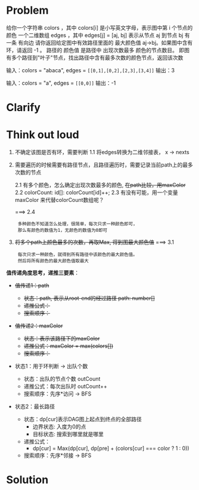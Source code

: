 # Problem

给你一个字符串 colors ，其中 colors[i] 是小写英文字母，表示图中第 i 个节点的 颜色
一个二维数组 edges ，其中 edges[j] = [aj, bj] 表示从节点 aj 到节点 bj 有一条 有向边
请你返回给定图中有效路径里面的 最大颜色值 aj->bj。如果图中含有环，请返回 -1 。
路径的 颜色值 是路径中 出现次数最多 颜色的节点数目。
即图有多个路径到"叶子"节点，找出路径中含有最多次数的颜色节点，返回该次数

输入：colors = "abaca", edges = `[[0,1],[0,2],[2,3],[3,4]]`
输出：3

输入：colors = "a", edges = `[[0,0]]`
输出：-1

# Clarify

# Think out loud

1. 不确定该图是否有环，需要判断
   1.1 将edges转换为二维邻接表， x -> nexts
2. 需要遍历的时候需要有路径节点，且路径遍历时，需要记录当前path上的最多次数的节点

   2.1 有多个颜色，怎么确定出现次数最多的颜色, <del>在path比较，用maxColor</del>
   2.2 colorCount: id[]: colorCount[id]++;
   2.3 有没有可能，用一个变量maxColor 来代替colorCount数组呢？

   ===>
   2.4

   ```text
    多种颜色不知道怎么处理，很简单，每次只求一种颜色即可，
    那么有颜色的数值为1，无颜色的数值为0即可
   ```

3. <del>将多个path上颜色最多的次数，再取Max, 得到图最大颜色值</del>
   ===>
   3.1

   ```text
    每次只求一种颜色，就得到所有路径中该颜色的最大颜色值。
    然后将所有颜色的最大颜色值取最大
   ```

**值传递角度思考，递推三要素**：

<del>

- 值传递1：path

  - 状态：path, 表示从root-end的经过路径 path: number[]
  - 递推公式：
  - 搜索顺序：

- 值传递2：maxColor

  - 状态：表示该路径下的maxColor
  - 递推公式：maxColor = max(colors[])
  - 搜索顺序：

</del>

- 状态1：用于环判断 -> 出队个数

  - 状态：出队的节点个数 outCount
  - 递推公式：每次出队时 outCount++
  - 搜索顺序：先序\*访问 -> BFS

- 状态2：最长路径

  - 状态：dp[cur]表示DAG图上起点到终点的全部路径
    - 边界状态: 入度为0的点
    - 目标状态: 搜索到哪里就是哪里
  - 递推公式：
    - dp[cur] = Max(dp[cur], dp[pre] + (colors[cur] === color ? 1 : 0))
  - 搜索顺序：先序\*邻接 -> BFS

# Solution
